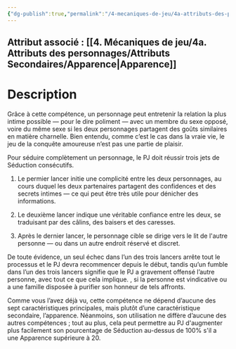 ```yaml
---
{"dg-publish":true,"permalink":"/4-mecaniques-de-jeu/4a-attributs-des-personnages/competences/seduction/"}
---
```



## Attribut associé : [[4. Mécaniques de jeu/4a. Attributs des personnages/Attributs Secondaires/Apparence\|Apparence]] 

# Description

Grâce à cette compétence, un personnage peut entretenir la relation la plus intime possible — pour le dire poliment — avec un membre du sexe opposé, voire du même sexe si les deux personnages partagent des goûts similaires en matière charnelle. Bien entendu, comme c’est le cas dans la vraie vie, le jeu de la conquête amoureuse n’est pas une partie de plaisir.

Pour séduire complètement un personnage, le PJ doit réussir trois jets de Séduction consécutifs.

1. Le permier lancer initie une complicité entre les deux personnages, au cours duquel les deux partenaires partagent des confidences et des secrets intimes — ce qui peut être très utile pour dénicher des informations.

2. Le deuxième lancer indique une véritable confiance entre les deux, se traduisant par des câlins, des baisers et des caresses.

3. Après le dernier lancer, le personnage cible se dirige vers le lit de l'autre personne — ou dans un autre endroit réservé et discret.

De toute évidence, un seul échec dans l’un des trois lancers arrête tout le processus et le PJ devra recommencer depuis le début, tandis qu’un fumble dans l’un des trois lancers signifie que le PJ a gravement offensé l’autre personne, avec tout ce que cela implique. , si la personne est vindicative ou a une famille disposée à purifier son honneur de tels affronts.

Comme vous l’avez déjà vu, cette compétence ne dépend d’aucune des sept caractéristiques principales, mais plutôt d’une caractéristique secondaire, l’apparence. Néanmoins, son utilisation ne diffère d’aucune des autres compétences ; tout au plus, cela peut permettre au PJ d'augmenter plus facilement son pourcentage de Séduction au-dessus de 100% s'il a une Apparence supérieure à 20.